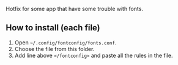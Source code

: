 Hotfix for some app that have some trouble with fonts.

## How to install (each file)
1. Open `~/.config/fontconfig/fonts.conf`.
2. Choose the file from this folder.
3. Add line above `</fontconfig>` and paste all the rules in the file.


